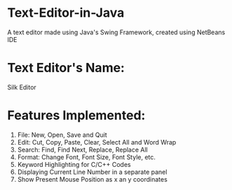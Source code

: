 # Text-Editor-in-Java
A text editor made using Java's Swing Framework, created using NetBeans IDE

# Text Editor's Name:
Silk Editor

# Features Implemented:
1. File: New, Open, Save and Quit
2. Edit: Cut, Copy, Paste, Clear, Select All and Word Wrap
3. Search: Find, Find Next, Replace, Replace All
4. Format: Change Font, Font Size, Font Style, etc.
5. Keyword Highlighting for C/C++ Codes
6. Displaying Current Line Number in a separate panel
7. Show Present Mouse Position as x an y coordinates

